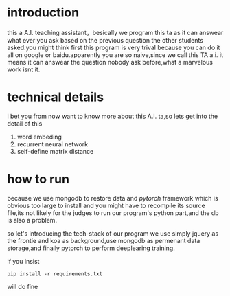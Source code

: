 # introduction
this a A.I. teaching assistant，besically we program this ta as it can answear what ever you ask based on the previous question the other students asked.you might think first this program is very trival because you can do it all on google or baidu.apparently you are so naive,since we call this TA a.i. it means it can answear the question nobody ask before,what a marvelous work isnt it.

# technical details
i bet you from now want to know more about this A.I. ta,so lets get into the detail of this 

1.  word embeding
2.  recurrent neural network
3. self-define matrix distance

# how to run
because we use mongodb to restore data and *pytorch* framework which is obvious too large to install and you might have to recompile its source file,its not likely for the judges to run our program's python part,and the db is also a problem.

so let's introducing the tech-stack of our program we use simply jquery as the frontie and koa as background,use mongodb as permenant data storage,and finally pytorch to perform deeplearing training.

if you insist
```
pip install -r requirements.txt
```
will do fine

